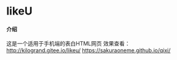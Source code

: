 # likeU

#### 介绍
这是一个适用于手机端的表白HTML网页
效果查看：<http://kilogrand.gitee.io/likeu/>
https://sakuraoneme.github.io/qixi/
